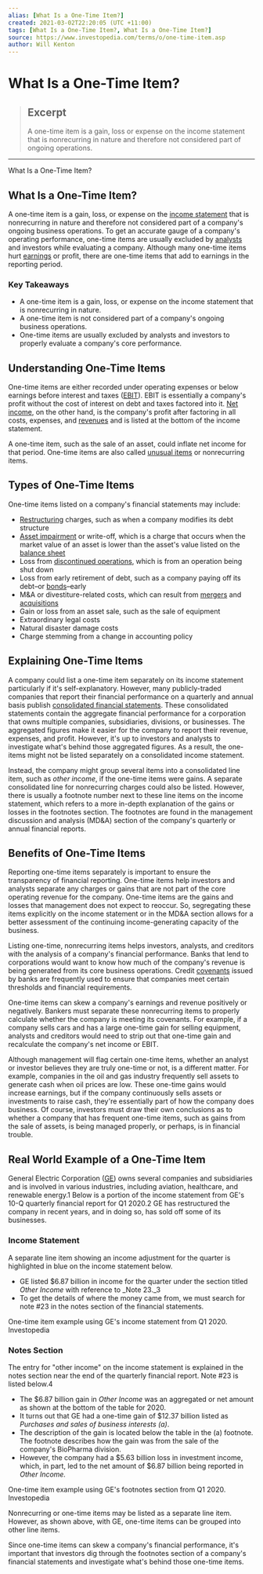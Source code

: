 ```yaml
---
alias: [What Is a One-Time Item?]
created: 2021-03-02T22:20:05 (UTC +11:00)
tags: [What Is a One-Time Item?, What Is a One-Time Item?]
source: https://www.investopedia.com/terms/o/one-time-item.asp
author: Will Kenton
---
```


# What Is a One-Time Item?

> ## Excerpt
> A one-time item is a gain, loss or expense on the income statement that is nonrecurring in nature and therefore not considered part of ongoing operations.

---

What Is a One-Time Item?
## What Is a One-Time Item?

A one-time item is a gain, loss, or expense on the [income statement](https://www.investopedia.com/terms/i/incomestatement.asp) that is nonrecurring in nature and therefore not considered part of a company's ongoing business operations. To get an accurate gauge of a company's operating performance, one-time items are usually excluded by [analysts](https://www.investopedia.com/terms/a/analyst.asp) and investors while evaluating a company. Although many one-time items hurt [earnings](https://www.investopedia.com/terms/o/operatingearnings.asp) or profit, there are one-time items that add to earnings in the reporting period.

### Key Takeaways

-   A one-time item is a gain, loss, or expense on the income statement that is nonrecurring in nature.
-   A one-time item is not considered part of a company's ongoing business operations.
-   One-time items are usually excluded by analysts and investors to properly evaluate a company's core performance.

## Understanding One-Time Items

One-time items are either recorded under operating expenses or below earnings before interest and taxes ([EBIT](https://www.investopedia.com/terms/e/ebit.asp)). EBIT is essentially a company's profit without the cost of interest on debt and taxes factored into it. [Net income](https://www.investopedia.com/terms/n/netincome.asp), on the other hand, is the company's profit after factoring in all costs, expenses, and [revenues](https://www.investopedia.com/terms/r/revenue.asp) and is listed at the bottom of the income statement.

A one-time item, such as the sale of an asset, could inflate net income for that period. One-time items are also called [unusual items](https://www.investopedia.com/terms/u/unusual-item.asp) or nonrecurring items.

## Types of One-Time Items

One-time items listed on a company's financial statements may include:

-   [Restructuring](https://www.investopedia.com/terms/r/restructuring.asp) charges, such as when a company modifies its debt structure
-   [Asset impairment](https://www.investopedia.com/terms/i/impairedasset.asp) or write-off, which is a charge that occurs when the market value of an asset is lower than the asset's value listed on the [balance sheet](https://www.investopedia.com/terms/b/balancesheet.asp)
-   Loss from [discontinued operations](https://www.investopedia.com/terms/d/discontinued-operations.asp), which is from an operation being shut down
-   Loss from early retirement of debt, such as a company paying off its debt–or [bonds](https://www.investopedia.com/terms/b/bond.asp)–early
-   M&A or divestiture-related costs, which can result from [mergers](https://www.investopedia.com/terms/m/merger.asp) and [acquisitions](https://www.investopedia.com/terms/a/acquisition.asp)
-   Gain or loss from an asset sale, such as the sale of equipment
-   Extraordinary legal costs
-   Natural disaster damage costs
-   Charge stemming from a change in accounting policy

## Explaining One-Time Items

A company could list a one-time item separately on its income statement particularly if it's self-explanatory. However, many publicly-traded companies that report their financial performance on a quarterly and annual basis publish [consolidated financial statements](https://www.investopedia.com/terms/c/consolidatedfinancialstatement.asp). These consolidated statements contain the aggregate financial performance for a corporation that owns multiple companies, subsidiaries, divisions, or businesses. The aggregated figures make it easier for the company to report their revenue, expenses, and profit. However, it's up to investors and analysts to investigate what's behind those aggregated figures. As a result, the one-items might not be listed separately on a consolidated income statement.

Instead, the company might group several items into a consolidated line item, such as _other income_, if the one-time items were gains. A separate consolidated line for nonrecurring charges could also be listed. However, there is usually a footnote number next to these line items on the income statement, which refers to a more in-depth explanation of the gains or losses in the footnotes section. The footnotes are found in the management discussion and analysis (MD&A) section of the company's quarterly or annual financial reports.

## Benefits of One-Time Items

Reporting one-time items separately is important to ensure the transparency of financial reporting. One-time items help investors and analysts separate any charges or gains that are not part of the core operating revenue for the company. One-time items are the gains and losses that management does not expect to reoccur. So, segregating these items explicitly on the income statement or in the MD&A section allows for a better assessment of the continuing income-generating capacity of the business.

Listing one-time, nonrecurring items helps investors, analysts, and creditors with the analysis of a company's financial performance. Banks that lend to corporations would want to know how much of the company's revenue is being generated from its core business operations. Credit [covenants](https://www.investopedia.com/terms/c/covenant.asp) issued by banks are frequently used to ensure that companies meet certain thresholds and financial requirements.

One-time items can skew a company's earnings and revenue positively or negatively. Bankers must separate these nonrecurring items to properly calculate whether the company is meeting its covenants. For example, if a company sells cars and has a large one-time gain for selling equipment, analysts and creditors would need to strip out that one-time gain and recalculate the company's net income or EBIT.

Although management will flag certain one-time items, whether an analyst or investor believes they are truly one-time or not, is a different matter. For example, companies in the oil and gas industry frequently sell assets to generate cash when oil prices are low. These one-time gains would increase earnings, but if the company continuously sells assets or investments to raise cash, they're essentially part of how the company does business. Of course, investors must draw their own conclusions as to whether a company that has frequent one-time items, such as gains from the sale of assets, is being managed properly, or perhaps, is in financial trouble.

## Real World Example of a One-Time Item

General Electric Corporation ([GE](https://www.investopedia.com/markets/quote?tvwidgetsymbol=ge)) owns several companies and subsidiaries and is involved in various industries, including aviation, healthcare, and renewable energy.1 Below is a portion of the income statement from GE's 10-Q quarterly financial report for Q1 2020.2 GE has restructured the company in recent years, and in doing so, has sold off some of its businesses.

### Income Statement

A separate line item showing an income adjustment for the quarter is highlighted in blue on the income statement below.

-   GE listed $6.87 billion in income for the quarter under the section titled _Other Income_ with reference to _Note 23._3
-   To get the details of where the money came from, we must search for note #23 in the notes section of the financial statements.

One-time item example using GE's income statement from Q1 2020. Investopedia 

### Notes Section

The entry for "other income" on the income statement is explained in the notes section near the end of the quarterly financial report. Note #23 is listed below.4

-   The $6.87 billion gain in _Other Income_ was an aggregated or net amount as shown at the bottom of the table for 2020.
-   It turns out that GE had a one-time gain of $12.37 billion listed as _Purchases and sales of business interests (a)_.
-   The description of the gain is located below the table in the (a) footnote. The footnote describes how the gain was from the sale of the company's BioPharma division.
-   However, the company had a $5.63 billion loss in investment income, which, in part, led to the net amount of $6.87 billion being reported in _Other Income._

One-time item example using GE's footnotes section from Q1 2020. Investopedia 

Nonrecurring or one-time items may be listed as a separate line item. However, as shown above, with GE, one-time items can be grouped into other line items.

Since one-time items can skew a company's financial performance, it's important that investors dig through the footnotes section of a company's financial statements and investigate what's behind those one-time items.
